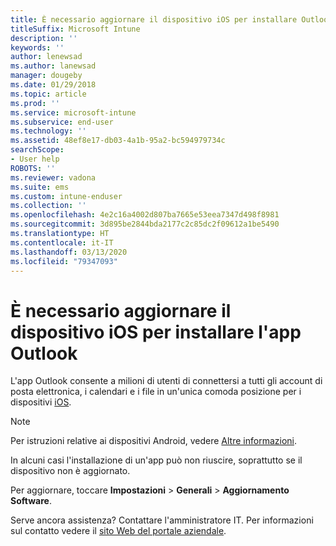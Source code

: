 ```yaml
---
title: È necessario aggiornare il dispositivo iOS per installare Outlook | Documentazione Microsoft
titleSuffix: Microsoft Intune
description: ''
keywords: ''
author: lenewsad
ms.author: lanewsad
manager: dougeby
ms.date: 01/29/2018
ms.topic: article
ms.prod: ''
ms.service: microsoft-intune
ms.subservice: end-user
ms.technology: ''
ms.assetid: 48ef8e17-db03-4a1b-95a2-bc594979734c
searchScope:
- User help
ROBOTS: ''
ms.reviewer: vadona
ms.suite: ems
ms.custom: intune-enduser
ms.collection: ''
ms.openlocfilehash: 4e2c16a4002d807ba7665e53eea7347d498f8981
ms.sourcegitcommit: 3d895be2844bda2177c2c85dc2f09612a1be5490
ms.translationtype: HT
ms.contentlocale: it-IT
ms.lasthandoff: 03/13/2020
ms.locfileid: "79347093"
---
```

# <a name="you-need-to-update-your-ios-device-to-install-the-outlook-app"></a>È necessario aggiornare il dispositivo iOS per installare l'app Outlook

L'app Outlook consente a milioni di utenti di connettersi a tutti gli account di posta elettronica, i calendari e i file in un'unica comoda posizione per i dispositivi [iOS](https://itunes.apple.com/app/microsoft-outlook-email-calendar/id951937596).

>[!NOTE]
> Per istruzioni relative ai dispositivi Android, vedere [Altre informazioni](update-device-outlook-android.md).

In alcuni casi l'installazione di un'app può non riuscire, soprattutto se il dispositivo non è aggiornato. 

Per aggiornare, toccare **Impostazioni** > **Generali** > **Aggiornamento Software**.

Serve ancora assistenza? Contattare l'amministratore IT. Per informazioni sul contatto vedere il [sito Web del portale aziendale](https://go.microsoft.com/fwlink/?linkid=2010980).
